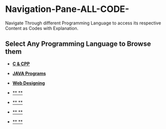 # Navigation-Pane-ALL-CODE-
Navigate Through different Programming Language to access its respective Content as Codes with Explanation.

## **Select Any Programming Language to Browse them**

- [**C & CPP**](https://github.com/All-CODE-with-Explanation/C_and_CPP)

- [**JAVA Programs**](https://github.com/All-CODE-with-Explanation/JAVA)

- [**Web Designing**](https://github.com/All-CODE-with-Explanation/Web-Development)

- [** **]()

- [** **]()

- [** **]()

- [** **]()

